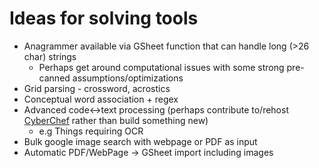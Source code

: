 # Ideas for solving tools

- Anagrammer available via GSheet function that can handle long (>26 char) strings
  - Perhaps get around computational issues with some strong pre-canned assumptions/optimizations
- Grid parsing - crossword, acrostics
- Conceptual word association + regex
- Advanced code<->text processing (perhaps contribute to/rehost [CyberChef](https://github.com/gchq/CyberChef) rather than build something new)
  - e.g Things requiring OCR 
- Bulk google image search with webpage or PDF as input
- Automatic PDF/WebPage -> GSheet import including images 
